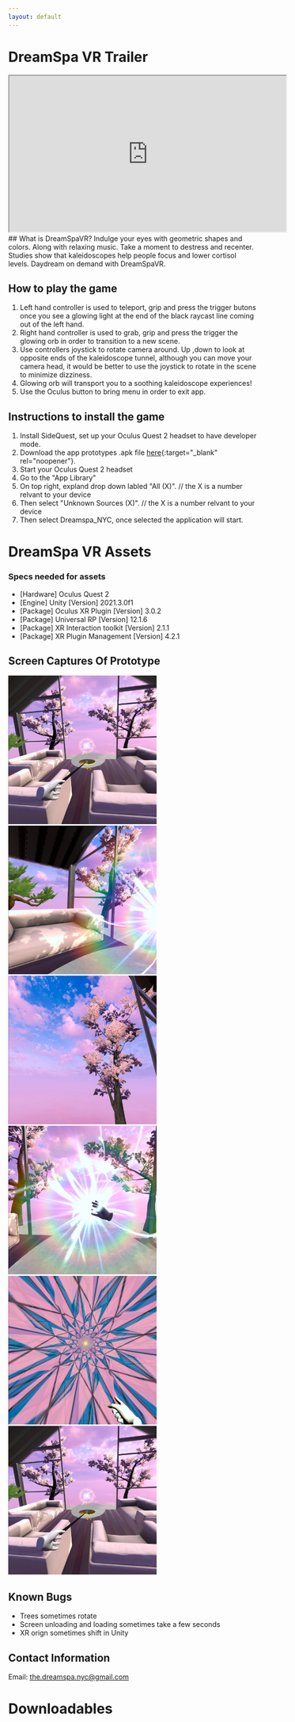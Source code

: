 ```yaml
---
layout: default
---
```

# DreamSpa VR Trailer
<iframe width="560" height="315" src="https://www.youtube.com/embed/F_0fnpmMpqM" title="YouTube video player" allow="accelerometer; autoplay; clipboard-write; encrypted-media; gyroscope; picture-in-picture" allowfullscreen></iframe>
## What is DreamSpaVR?
Indulge your eyes with geometric shapes and colors. Along with relaxing music. 
Take a moment to destress and recenter. Studies show that kaleidoscopes help people focus and lower cortisol levels.
Daydream on demand with DreamSpaVR.

## How to play the game
1.	Left hand controller is used to teleport, grip and press the trigger butons once you see a glowing light at the end of the black raycast line coming out of the left hand.
2.	Right hand controller is used to grab, grip and press the trigger the glowing orb in order to transition to a new scene.
3.	Use controllers joystick to rotate camera around. Up ,down to look at opposite ends of the kaleidoscope tunnel, although you can move your camera head, it would be better to use the joystick to rotate in the scene to minimize dizziness.
4.	Glowing orb will transport you to a soothing kaleidoscope experiences!
5.	Use the Oculus button to bring menu in order to exit app.

## Instructions to install the game
1.	Install SideQuest, set up your Oculus Quest 2 headset to have developer mode.
2.	Download the app prototypes .apk file [here](https://drive.google.com/file/d/1nbw5XkIBcDVq57iSBpVyk3XURxQMKTC8/view?usp=sharing){:target="_blank" rel="noopener"}.
3.	Start your Oculus Quest 2 headset
4.	Go to the "App Library" 
5.	On top right, expland drop down labled "All (X)".	 // the X is a number relvant to your device
6.	Then select "Unknown Sources (X)".					 // the X is a number relvant to your device
7.	Then select Dreamspa_NYC, once selected the application will start.

# DreamSpa VR Assets
### Specs needed for assets
* [Hardware] Oculus Quest 2
* [Engine] Unity [Version] 2021.3.0f1
* [Package] Oculus XR Plugin [Version] 3.0.2
* [Package] Universal RP [Version] 12.1.6
* [Package] XR Interaction toolkit [Version] 2.1.1
* [Package] XR Plugin Management [Version] 4.2.1

<!--
### Lobby Structure Asset


### Floating Table Asset


### Moon Asset
todo: work in progress


### Outsourced Assets
*   asset 1
*   asset 2
*   asset 3
--> 
## Screen Captures Of Prototype
<img src="/assets/images/landingView.png" width="300" height="300" /> <img src="/assets/images/viewByOrb.png" width="300" height="300" />
<img src="/assets/images/treesSky.png" width="300" height="300" /> <img src="/assets/images/handInOrb.png" width="300" height="300" />
<img src="/assets/images/inTunnel.png" class="center" width="300" height="300" /> <img src="/assets/images/landingView.png" width="300" height="300" />

## Known Bugs
* Trees sometimes rotate
* Screen unloading and loading sometimes take a few seconds
* XR orign sometimes shift in Unity
## Contact Information
Email: <the.dreamspa.nyc@gmail.com>
 
<!--
[go](https://stackoverflow.com){:target="_blank" rel="noopener"}
-->

# Downloadables